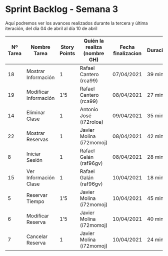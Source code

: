 # Sprint Backlog - Semana 3

Aquí podremos ver los avances realizados durante la tercera y última iteración, del día 04 de abril al día 10 de abril

| Nº Tarea | Nombre Tarea | Story Points | Quién la realiza (nombre GH) | Fecha finalizacion | Duración  |
|---|---|---|---|---|---|
| 18 | Mostrar Información | 1 | Rafael Cantero (rca99) | 07/04/2021 | 39 min  |
| 19 | Modificar Información | 1’5 | Rafael Cantero (rca99) | 08/04/2021 | 27 min  |
| 14 | Eliminar Clase | 1 | Antonio José (i72roloa) | 09/04/2021 | 35 min  |
| 22 | Mostrar Reservas | 1 | Javier Molina (i72momoj) | 08/04/2021 | 42 min  |
| 8 | Iniciar Sesión | 1 | Rafael Galán (raf96gv) | 08/04/2021 | 28 min  |
| 15 | Ver Información Clase | 1 | Rafael Galán (raf96gv) | 10/04/2021 | 18 min  |
| 5 | Reservar Tiempo | 1’5 | Javier Molina (i72momoj) | 10/04/2021 | 45 min  |
| 6 | Modificar Reserva | 1’5 | Javier Molina (i72momoj) | 10/04/2021 | 40 min  |
| 7 | Cancelar Reserva | 1 | Javier Molina (i72momoj) | 10/04/2021 | 24 min  |

